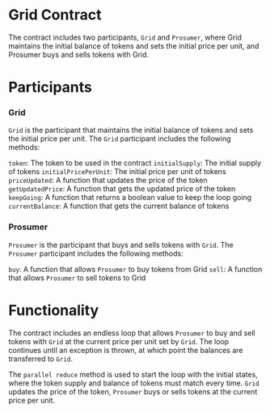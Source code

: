 # Grid Contract
The contract includes two participants, `Grid` and `Prosumer`, where Grid maintains the initial balance of tokens and sets the initial price per unit, and Prosumer buys and sells tokens with Grid.

# Participants

### Grid

`Grid` is the participant that maintains the initial balance of tokens and sets the initial price per unit. The `Grid` participant includes the following methods:

`token`: The token to be used in the contract
`initialSupply`: The initial supply of tokens
`initialPricePerUnit`: The initial price per unit of tokens
`priceUpdated`: A function that updates the price of the token
`getUpdatedPrice`: A function that gets the updated price of the token
`keepGoing`: A function that returns a boolean value to keep the loop going
`currentBalance`: A function that gets the current balance of tokens

### Prosumer

`Prosumer` is the participant that buys and sells tokens with `Grid`. The `Prosumer` participant includes the following methods:

`buy`: A function that allows `Prosumer` to buy tokens from Grid
`sell`: A function that allows `Prosumer` to sell tokens to Grid

# Functionality

The contract includes an endless loop that allows `Prosumer` to buy and sell tokens with `Grid` at the current price per unit set by `Grid`. The loop continues until an exception is thrown, at which point the balances are transferred to `Grid`.

The `parallel reduce` method is used to start the loop with the initial states, where the token supply and balance of tokens must match every time. `Grid` updates the price of the token, `Prosumer` buys or sells tokens at the current price per unit.
